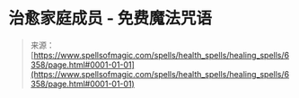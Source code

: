 <!--yml

category: 未分类

date: 2024-06-12 18:40:57

-->

# 治愈家庭成员 - 免费魔法咒语

> 来源：[https://www.spellsofmagic.com/spells/health_spells/healing_spells/6358/page.html#0001-01-01](https://www.spellsofmagic.com/spells/health_spells/healing_spells/6358/page.html#0001-01-01)
